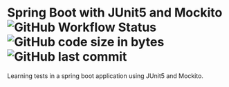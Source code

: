 # Spring Boot with JUnit5 and Mockito ![GitHub Workflow Status](https://img.shields.io/github/workflow/status/vieirajunior-90/spring-api-with-tests/Java%20CI%20with%20Maven) ![GitHub code size in bytes](https://img.shields.io/github/languages/code-size/vieirajunior-90/spring-api-with-tests) ![GitHub last commit](https://img.shields.io/github/last-commit/vieirajunior-90/spring-api-with-tests)

Learning tests in a spring boot application using JUnit5 and Mockito.
